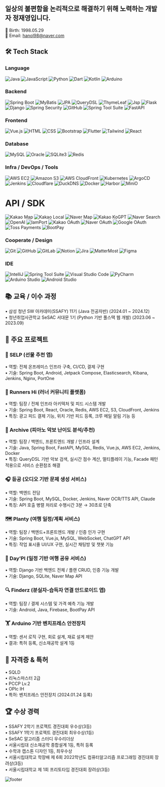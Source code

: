 ## 일상의 불편함을 논리적으로 해결하기 위해 노력하는 개발자 정재영입니다.  

👤 Birth: 1998.05.29   
📧 Email: hanol98@naver.com   

## 🛠 Tech Stack   

### Language   
![Java](https://img.shields.io/badge/Java-white?style=flat-square&logo=java&logoColor=white&color=%23ED8B00)
![JavaScript](https://img.shields.io/badge/JavaScript-white?style=flat-square&logo=javascript&logoColor=white&color=%23F7DF1E)
![Python](https://img.shields.io/badge/Python-white?style=flat-square&logo=python&logoColor=white&color=%233776AB)
![Dart](https://img.shields.io/badge/Dart-white?style=flat-square&logo=dart&logoColor=white&color=%230175C2)
![Kotlin](https://img.shields.io/badge/Kotlin-white?style=flat-square&logo=kotlin&logoColor=white&color=%237F52FF)
![Arduino](https://img.shields.io/badge/Arduino-white?style=flat-square&logo=arduino&logoColor=white&color=%23007799)

### Backend    
![Spring Boot](https://img.shields.io/badge/Spring%20Boot-white?style=flat-square&logo=springboot&logoColor=white&color=%236DB33F)
![MyBatis](https://img.shields.io/badge/MyBatis-white?style=flat-square&logo=MyBatis&logoColor=white&color=%23007396)
![JPA](https://img.shields.io/badge/JPA-white?style=flat-square&color=%23007ACC)
![QueryDSL](https://img.shields.io/badge/QueryDSL-white?style=flat-square&color=%232A6BA1)
![ThymeLeaf](https://img.shields.io/badge/Thymeleaf-white?style=flat-square&logo=thymeleaf&logoColor=white&color=%23005800)
![Jsp](https://img.shields.io/badge/JSP-white?style=flat-square&color=%23FF5722)
![Flask](https://img.shields.io/badge/Flask-white?style=flat-square&logo=flask&logoColor=white&color=%23000)
![Django](https://img.shields.io/badge/Django-white?style=flat-square&logo=django&logoColor=white&color=%23092E20)
![Spring Security](https://img.shields.io/badge/Spring%20Security-white?style=flat-square&color=%236DB33F)
![GitHub](https://img.shields.io/badge/GitHub-white?style=flat-square&logo=github&logoColor=white&color=%23181717)
![Spring Tool Suite](https://img.shields.io/badge/Spring%20Tool%20Suite-white?style=flat-square&color=%2300C853)
![FastAPI](https://img.shields.io/badge/FastAPI-white?style=flat-square&logo=fastapi&logoColor=white&color=%2300C7B7)

### Frontend   
![Vue.js](https://img.shields.io/badge/Vue.js-white?style=flat-square&logo=vue.js&logoColor=white&color=%234FC08D)
![HTML](https://img.shields.io/badge/HTML-white?style=flat-square&logo=html5&logoColor=white&color=%23E34F26)
![CSS](https://img.shields.io/badge/CSS-white?style=flat-square&logo=css3&logoColor=white&color=%231572B6)
![Bootstrap](https://img.shields.io/badge/Bootstrap-white?style=flat-square&logo=bootstrap&logoColor=white&color=%237952B3)
![Flutter](https://img.shields.io/badge/Flutter-white?style=flat-square&logo=flutter&logoColor=white&color=%2302569B)
![Tailwind](https://img.shields.io/badge/Tailwind-white?style=flat-square&logo=tailwindcss&logoColor=white&color=%2306B6D4)
![React](https://img.shields.io/badge/React-white?style=flat-square&logo=react&logoColor=white&color=%2361DAFB)

### Database   
![MySQL](https://img.shields.io/badge/MySQL-white?style=flat-square&logo=mysql&logoColor=white&color=%234479A1)
![Oracle](https://img.shields.io/badge/Oracle-white?style=flat-square&logo=oracle&logoColor=white&color=%23F80000)
![SQLite3](https://img.shields.io/badge/SQLite3-white?style=flat-square&logo=sqlite&logoColor=white&color=%23003B57)
![Redis](https://img.shields.io/badge/Redis-white?style=flat-square&logo=redis&logoColor=white&color=%23DC382D)

### Infra / DevOps / Tools   
![AWS EC2](https://img.shields.io/badge/AWS%20EC2-white?style=flat-square&logo=amazonaws&logoColor=white&color=%23FF9900)
![Amazon S3](https://img.shields.io/badge/AWS%20S3-white?style=flat-square&logo=amazonaws&logoColor=white&color=%23FF9900)
![AWS CloudFront](https://img.shields.io/badge/AWS%20CloudFront-white?style=flat-square&logo=amazonaws&logoColor=white&color=%23FF9900)
![Kubernetes](https://img.shields.io/badge/Kubernetes-white?style=flat-square&logo=kubernetes&logoColor=white&color=%23326CE5)
![ArgoCD](https://img.shields.io/badge/ArgoCD-white?style=flat-square&logo=argo&logoColor=white&color=%23EF7B4D)
![Jenkins](https://img.shields.io/badge/Jenkins-white?style=flat-square&logo=jenkins&logoColor=white&color=%23D24939)
![Cloudflare](https://img.shields.io/badge/Cloudflare-white?style=flat-square&logo=cloudflare&logoColor=white&color=%23F38020)
![DuckDNS](https://img.shields.io/badge/DuckDNS-white?style=flat-square&color=%2300C4B3)
![Docker](https://img.shields.io/badge/Docker-white?style=flat-square&logo=docker&logoColor=white&color=%230076D6)
![Harbor](https://img.shields.io/badge/Harbor-white?style=flat-square&color=%232B3137)
![MiniO](https://img.shields.io/badge/MiniO-white?style=flat-square&color=%23C71A36)

# API / SDK
![Kakao Map](https://img.shields.io/badge/Kakao%20Map-white?style=flat-square&color=%23FEE500)
![Kakao Local](https://img.shields.io/badge/Kakao%20Local-white?style=flat-square&color=%23FEE500)
![Naver Map](https://img.shields.io/badge/Naver%20Map-white?style=flat-square&color=%2300C73C)
![Kakao KoGPT](https://img.shields.io/badge/Kakao%20KoGPT-white?style=flat-square&color=%23FEE500)
![Naver Search](https://img.shields.io/badge/Naver%20Search-white?style=flat-square&color=%2300C73C)
![OpenAI](https://img.shields.io/badge/OpenAI-white?style=flat-square&logo=openai&logoColor=white&color=%23444)
![IamPort](https://img.shields.io/badge/IamPort-white?style=flat-square&color=%231682E4)
![Kakao OAuth](https://img.shields.io/badge/Kakao%20OAuth-white?style=flat-square&color=%23FEE500)
![Naver OAuth](https://img.shields.io/badge/Naver%20OAuth-white?style=flat-square&color=%2300C73C)
![Google OAuth](https://img.shields.io/badge/Google%20OAuth-white?style=flat-square&logo=google&logoColor=white&color=%234285F4)
![Toss Payments](https://img.shields.io/badge/Toss%20Payments-white?style=flat-square&color=%230066FF)
![BootPay](https://img.shields.io/badge/BootPay-white?style=flat-square&color=%2329457A)

### Cooperate / Design
![Git](https://img.shields.io/badge/Git-white?style=flat-square&logo=git&logoColor=white&color=%23F05032)
![GitHub](https://img.shields.io/badge/GitHub-white?style=flat-square&logo=github&logoColor=white&color=%23181717)
![GitLab](https://img.shields.io/badge/GitLab-white?style=flat-square&logo=gitlab&logoColor=white&color=%23FC6D26)
![Notion](https://img.shields.io/badge/Notion-white?style=flat-square&logo=notion&logoColor=white&color=%23000000)
![Jira](https://img.shields.io/badge/Jira-white?style=flat-square&logo=jira&logoColor=white&color=%230052CC)
![MatterMost](https://img.shields.io/badge/MatterMost-white?style=flat-square&color=%232196F3)
![Figma](https://img.shields.io/badge/Figma-white?style=flat-square&logo=figma&logoColor=white&color=%23F24E1E)

<!-- ### AI
![ElasticSearch](https://img.shields.io/badge/ElasticSearch-white?style=flat-square&logo=elasticsearch&logoColor=white&color=%23005571)
![Chroma](https://img.shields.io/badge/Chroma-white?style=flat-square&color=%239C27B0) -->

### IDE
![IntelliJ](https://img.shields.io/badge/IntelliJ%20IDEA-white?style=flat-square&logo=intellijidea&logoColor=white&color=%23000000)
![Spring Tool Suite](https://img.shields.io/badge/Spring%20Tool%20Suite-white?style=flat-square&color=%2300C853)
![Visual Studio Code](https://img.shields.io/badge/VS%20Code-white?style=flat-square&logo=visualstudiocode&logoColor=white&color=%23007ACC)
![PyCharm](https://img.shields.io/badge/PyCharm-white?style=flat-square&logo=pycharm&logoColor=white&color=%2300C2D6)
![Arduino Studio](https://img.shields.io/badge/Arduino%20Studio-white?style=flat-square&color=%23007799)
![Android Studio](https://img.shields.io/badge/Android%20Studio-white?style=flat-square&logo=androidstudio&logoColor=white&color=%233DDC84)


## 📚 교육 / 이수 과정
•	삼성 청년 SW 아카데미(SSAFY) 11기 (Java 전공자반) (2024.01 ~ 2024.12)   
•	청년취업사관학교 SeSAC 서대문 1기 (Python 기반 풀스택 웹 개발) (2023.06 ~ 2023.09)   


## 📝 주요 프로젝트

### 🎁 SELP (선물 추천 앱)   
•	역할: 전체 온프레미스 인프라 구축, CI/CD, 결제 구현   
•	기술: Spring Boot, Android, Jetpack Compose, Elasticsearch, Kibana, Jenkins, Nginx, PortOne   

### 🏃 Runners Hi (러너 커뮤니티 플랫폼)   
•	역할: 팀장 / 전체 인프라 아키텍처 및 피드 시스템 개발   
•	기술: Spring Boot, React, Oracle, Redis, AWS EC2, S3, CloudFront, Jenkins   
•	특징: 광고 피드 결제 기능, 위치 기반 피드 등록, 크루 메일 알림 기능 등   

### 🎹 Archive (피아노 악보 난이도 분석/추천)   
•	역할: 팀장 / 백엔드, 프론트엔드 개발 / 인프라 설계   
•	기술: Java, Spring Boot, FastAPI, MySQL, Redis, Vue.js, AWS EC2, Jenkins, Docker   
•	특징: QueryDSL 기반 악보 검색, 실시간 점수 계산, 멀티플레이 기능, Facade 패턴 적용으로 서비스 순환참조 해결   

### 🎧 듣공 (오디오 기반 문제 생성 서비스)   
•	역할: 백엔드 전담    
•	기술: Spring Boot, MySQL, Docker, Jenkins, Naver OCR/TTS API, Claude   
•	특징: API 호출 병렬 처리로 수행시간 3분 → 30초로 단축   

### 🗺 Planty (여행 일정/계획 서비스)   
•	역할: 팀장 / 백엔드+프론트엔드 개발 / 인증 인가 구현   
•	기술: Spring Boot, Vue.js, MySQL, WebSocket, ChatGPT API   
•	특징: 작업 표시줄 UI/UX 구현, 실시간 채팅방 및 챗봇 기능   

### 🧭 Day’Pl (일정 기반 여행 공유 서비스)   
•	역할: Django 기반 백엔드 전체 / 플랜 CRUD, 인증 기능 개발   
•	기술: Django, SQLite, Naver Map API   

### 🔍 Finderz (분실자-습득자 연결 안드로이드 앱)   
•	역할: 팀장 / 결제 시스템 및 가격 예측 기능 개발   
•	기술: Android, Java, Firebase, BootPay API   

### 🏋 Arduino 기반 벤치프레스 안전장치
•	역할: 센서 로직 구현, 회로 설계, 재료 설계 제안   
•	결과: 특허 등록, 신소재공학 설계 1등   

## 📄 자격증 & 특허   
•	SQLD   
•	리눅스마스터 2급   
•	PCCP Lv.2   
•	OPIc IH   
•	특허: 벤치프레스 안전장치 (2024.01.24 등록)
<!-- •	정보처리기사    -->
## 🏆 수상 경력
•	SSAFY 2학기 프로젝트 경진대회 우수상(3등)   
•	SSAFY 1학기 프로젝트 경진대회 최우수상(1등)   
•	SeSAC 알고리즘 스터디 우수리더상      
•	서울시립대 신소재공학 종합설계 1등, 특허 등록   
•	수학과 캡스톤 디자인 1등, 최우수상   
•	서울시립대학교 학장배 제 6회 2022학년도 컴퓨터알고리즘 프로그래밍 경진대회 장려상(3등)   
•	서울시립대학교 제 1회 프리토타입 경진대회 장려상(3등)   

![footer](https://capsule-render.vercel.app/api?type=wave&color=gradient&height=300&section=footer)
